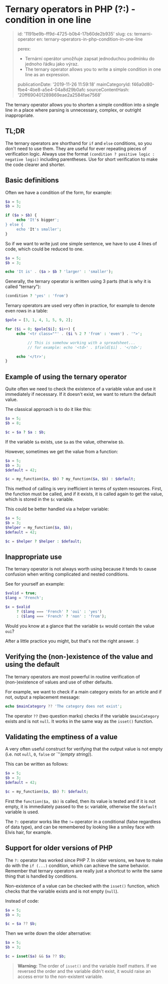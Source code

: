 Ternary operators in PHP (?:) - condition in one line
=====================================================

> id: '1191be9b-ff9d-4725-b0b4-17b60de2b935'
> slug:
> 	cs: ternarni-operator
> 	en: ternary-operators-in-php-condition-in-one-line
> 
> perex:
> 	- Ternární operátor umožňuje zapsat jednoduchou podmínku do jednoho řádku jako výraz.
> 	- The ternary operator allows you to write a simple condition in one line as an expression.
> 
> publicationDate: '2019-11-26 11:59:18'
> mainCategoryId: f46a0d80-fbe4-4be8-a5e4-04a8d29b0afc
> sourceContentHash: '20ff690401289869eae2a2584fae7568'

The ternary operator allows you to shorten a simple condition into a single line in a place where parsing is unnecessary, complex, or outright inappropriate.

TL;DR
------

The ternary operators are shorthand for `if` and `else` conditions, so you don't need to use them. They are useful for ever repeating pieces of verification logic. Always use the format `(condition ? positive logic : negative logic)` including parentheses. Use for short verification to make the code clearer and shorter.

Basic definitions
------------------

Often we have a condition of the form, for example:

```php
$a = 5;
$b = 3;

if ($a > $b) {
     echo 'It's bigger';
} else {
     echo 'It's smaller';
}
```

So if we want to write just one simple sentence, we have to use 4 lines of code, which could be reduced to one.

```php
$a = 5;
$b = 3;

echo 'It is' . ($a > $b ? 'larger' : 'smaller');
```

Generally, the ternary operator is written using 3 parts (that is why it is called "ternary"):

```php
(condition ? 'yes' : 'from')
```

Ternary operators are used very often in practice, for example to denote even rows in a table:

```php
$pole = [3, 1, 4, 1, 5, 9, 2];

for ($i = 0; $pole[$i]; $i++) {
     echo '<tr class=""' . ($i % 2 ? 'from' : 'even') . '">';

          // This is somehow working with a spreadsheet...
          // for example: echo '<td>' . $field[$i] . '</td>';

     echo '</tr>';
}
```

Example of using the ternary operator
------------------------------------

Quite often we need to check the existence of a variable value and use it immediately if necessary. If it doesn't exist, we want to return the default value.

The classical approach is to do it like this:

```php
$a = 5;
$b = 8;

$c = $a ? $a : $b;
```

If the variable `$a` exists, use `$a` as the value, otherwise `$b`.

However, sometimes we get the value from a function:

```php
$a = 5;
$b = 3;
$default = 42;

$c = my_function($a, $b) ? my_function($a, $b) : $default;
```

This method of calling is very inefficient in terms of system resources. First, the function must be called, and if it exists, it is called again to get the value, which is stored in the `$c` variable.

This could be better handled via a helper variable:

```php
$a = 5;
$b = 3;
$helper = my_function($a, $b);
$default = 42;

$c = $helper ? $helper : $default;
```

Inappropriate use
------------------

The ternary operator is not always worth using because it tends to cause confusion when writing complicated and nested conditions.

See for yourself an example:

```php
$valid = true;
$lang = 'French';

$x = $valid
     ? ($lang === 'French' ? 'oui' : 'yes')
     : ($lang === 'French' ? 'non' : 'from');
```

Would you know at a glance that the variable `$x` would contain the value `oui`?

After a little practice you might, but that's not the right answer. :)

Verifying the (non-)existence of the value and using the default
--------------------

The ternary operators are most powerful in routine verification of (non-)existence of values and use of other defaults.

For example, we want to check if a main category exists for an article and if not, output a replacement message:

```php
echo $mainCategory ?? 'The category does not exist';
```

The operator `??` (two question marks) checks if the variable `$mainCategory` exists and is not `null`. It works in the same way as the `isset()` function.

Validating the emptiness of a value
-----------------------------

A very often useful construct for verifying that the output value is not empty (i.e. not `null`, `0`, `false` or `''*(empty string)*).

This can be written as follows:

```php
$a = 5;
$b = 3;
$default = 42;

$c = my_function($a, $b) ?: $default;
```

First the `function($a, $b)` is called, then its value is tested and if it is not empty, it is immediately passed to the `$c` variable, otherwise the `$default` variable is used.

The `?:` operator works like the `!=` operator in a conditional (false regardless of data type), and can be remembered by looking like a smiley face with Elvis hair, for example.

Support for older versions of PHP
----------------------------

The `?:` operator has worked since PHP 7. In older versions, we have to make do with the `if (...)` condition, which can achieve the same behavior. Remember that ternary operators are really just a shortcut to write the same thing that is handled by conditions.

Non-existence of a value can be checked with the `isset()` function, which checks that the variable exists and is not empty (`null`).

Instead of code:

```php
$a = 5;
$b = 3;

$c = $a ?? $b;
```

Then we write down the older alternative:

```php
$a = 5;
$b = 3;

$c = isset($a) && $a ?? $b;
```

> **Warning:** The order of `isset()` and the variable itself matters. If we reversed the order and the variable didn't exist, it would raise an access error to the non-existent variable.
